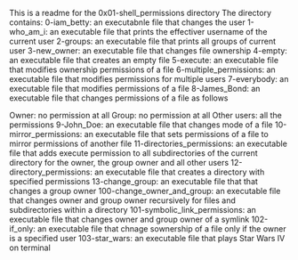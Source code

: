 This is a readme for the 0x01-shell_permissions directory The directory contains: 0-iam_betty: an executabnle file that changes the user 1-who_am_i: an executable file that prints the effectiver username of the current user 2-groups: an executable file that prints all groups of current user 3-new_owner: an executable file that changes file ownership 4-empty: an executable file that creates an empty file 5-execute: an executable file that modifies ownership permissions of a file 6-multiple_permissions: an executable file that modifies permissions for multiple users 7-everybody: an executable file that modifies permissions of a file 8-James_Bond: an executable file that changes permissions of a file as follows

Owner: no permission at all
Group: no permission at all
Other users: all the permissions
9-John_Doe: an executable file that changes mode of a file 10-mirror_permissions: an executable file that sets permissions of a file to mirror permissions of another file 11-directories_permissions: an executable file that adds execute permission to all subdirectories of the current directory for the owner, the group owner and all other users 12-directory_permissions: an executable file that creates a directory with specified permissions 13-change_group: an executable file that that changes a group owner 100-change_owner_and_group: an executable file that changes owner and group owner recursively for files and subdirectories within a directory 101-symbolic_link_permissions: an executable file that changes owner and group owner of a symlink 102-if_only: an executable file that chnage sownership of a file only if the owner is a specified user 103-star_wars: an executable file that plays Star Wars IV on terminal
